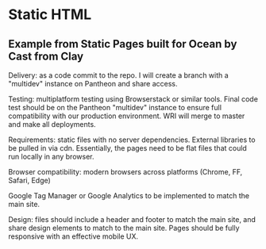 # Static HTML

## Example from Static Pages built for Ocean by Cast from Clay

Delivery: as a code commit to the repo. I will create a branch with a "multidev" instance on Pantheon and share access.

Testing: multiplatform testing using Browserstack or similar tools. 
Final code test should be on the Pantheon "multidev" instance to ensure full compatibility with our production environment. 
WRI will merge to master and make all deployments. 

Requirements: static files with no server dependencies. 
External libraries to be pulled in via cdn. 
Essentially, the pages need to be flat files that could run locally in any browser.

Browser compatibility: modern browsers across platforms (Chrome, FF, Safari, Edge)

Google Tag Manager or Google Analytics to be implemented to match the main site.

Design: files should include a header and footer to match the main site, and share design elements to match to the main site. Pages should be fully responsive with an effective mobile UX.
